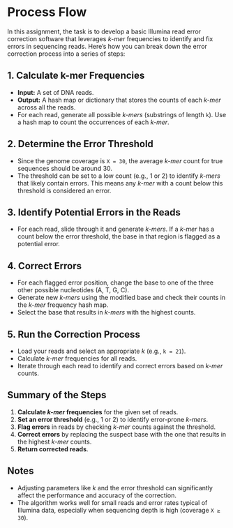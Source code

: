 # Process Flow

In this assignment, the task is to develop a basic Illumina read error correction software that leverages _k-mer_ frequencies to identify and fix errors in sequencing reads. Here’s how you can break down the error correction process into a series of steps:

## 1. **Calculate k-mer Frequencies**

- **Input:** A set of DNA reads.
- **Output:** A hash map or dictionary that stores the counts of each _k-mer_ across all the reads.
- For each read, generate all possible _k-mers_ (substrings of length `k`). Use a hash map to count the occurrences of each _k-mer_.

## 2. **Determine the Error Threshold**

- Since the genome coverage is `X = 30`, the average _k-mer_ count for true sequences should be around 30.
- The threshold can be set to a low count (e.g., 1 or 2) to identify _k-mers_ that likely contain errors. This means any _k-mer_ with a count below this threshold is considered an error.

## 3. **Identify Potential Errors in the Reads**

- For each read, slide through it and generate _k-mers_. If a _k-mer_ has a count below the error threshold, the base in that region is flagged as a potential error.

## 4. **Correct Errors**

- For each flagged error position, change the base to one of the three other possible nucleotides (A, T, G, C).
- Generate new _k-mers_ using the modified base and check their counts in the _k-mer_ frequency hash map.
- Select the base that results in _k-mers_ with the highest counts.

## 5. **Run the Correction Process**

- Load your reads and select an appropriate _k_ (e.g., `k = 21`).
- Calculate _k-mer_ frequencies for all reads.
- Iterate through each read to identify and correct errors based on _k-mer_ counts.

## Summary of the Steps

1. **Calculate _k-mer_ frequencies** for the given set of reads.
2. **Set an error threshold** (e.g., 1 or 2) to identify error-prone _k-mers_.
3. **Flag errors** in reads by checking _k-mer_ counts against the threshold.
4. **Correct errors** by replacing the suspect base with the one that results in the highest _k-mer_ counts.
5. **Return corrected reads**.

## Notes

- Adjusting parameters like _k_ and the error threshold can significantly affect the performance and accuracy of the correction.
- The algorithm works well for small reads and error rates typical of Illumina data, especially when sequencing depth is high (coverage `X ≥ 30`).
